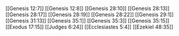 [[Genesis 12:7]]
[[Genesis 12:8]]
[[Genesis 28:10]]
[[Genesis 28:13]]
[[Genesis 28:17]]
[[Genesis 28:19]]
[[Genesis 28:22]]
[[Genesis 29:1]]
[[Genesis 31:13]]
[[Genesis 35:1]]
[[Genesis 35:3]]
[[Genesis 35:15]]
[[Exodus 17:15]]
[[Judges 6:24]]
[[Ecclesiastes 5:4]]
[[Ezekiel 48:35]]

